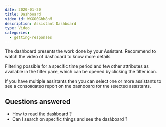 ```yaml
---
date: 2020-01-20
title: Dashboard
video_id: WXGO0Ghh8nM
description: Assistant Dashboard
type: Video
categories:
  - getting-responses
---
```


The dashboard presents the work done by your Assistant. 
Recommend to watch the video of dashboard to know more details. 

Filtering possible for a specific time period and few other attributes as available in the filter pane, which can be opened by clicking the filter icon.

If you have multiple assistants then you can select one or more assistants to see a consolidated report on the dashboard for the selected assistants. 

## Questions answered
- How to read the dashboard ?
- Can I search on specific things and see the dashboard ?
